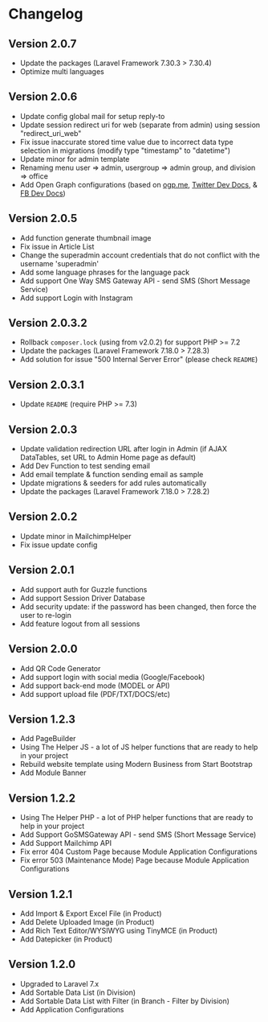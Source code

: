 Changelog
=========

## Version 2.0.7
- Update the packages (Laravel Framework 7.30.3 > 7.30.4)
- Optimize multi languages

## Version 2.0.6
- Update config global mail for setup reply-to
- Update session redirect uri for web (separate from admin) using session "redirect_uri_web"
- Fix issue inaccurate stored time value due to incorrect data type selection in migrations (modify type "timestamp" to "datetime")
- Update minor for admin template
- Renaming menu user => admin, usergroup => admin group, and division => office
- Add Open Graph configurations (based on [ogp.me](https://ogp.me/), [Twitter Dev Docs](https://developer.twitter.com/en/docs/twitter-for-websites/cards/overview/markup), & [FB Dev Docs](https://developers.facebook.com/docs/sharing/webmasters/))

## Version 2.0.5
- Add function generate thumbnail image
- Fix issue in Article List
- Change the superadmin account credentials that do not conflict with the username 'superadmin'
- Add some language phrases for the language pack
- Add support One Way SMS Gateway API - send SMS (Short Message Service)
- Add support Login with Instagram

## Version 2.0.3.2
- Rollback `composer.lock` (using from v2.0.2) for support PHP >= 7.2
- Update the packages (Laravel Framework 7.18.0 > 7.28.3)
- Add solution for issue "500 Internal Server Error" (please check `README`)

## Version 2.0.3.1
- Update `README` (require PHP >= 7.3)

## Version 2.0.3
- Update validation redirection URL after login in Admin (if AJAX DataTables, set URL to Admin Home page as default)
- Add Dev Function to test sending email
- Add email template & function sending email as sample
- Update migrations & seeders for add rules automatically
- Update the packages (Laravel Framework 7.18.0 > 7.28.2)

## Version 2.0.2
- Update minor in MailchimpHelper
- Fix issue update config

## Version 2.0.1
- Add support auth for Guzzle functions
- Add support Session Driver Database
- Add security update: if the password has been changed, then force the user to re-login
- Add feature logout from all sessions

## Version 2.0.0
- Add QR Code Generator
- Add support login with social media (Google/Facebook)
- Add support back-end mode (MODEL or API)
- Add support upload file (PDF/TXT/DOCS/etc)

## Version 1.2.3
- Add PageBuilder
- Using The Helper JS - a lot of JS helper functions that are ready to help in your project
- Rebuild website template using Modern Business from Start Bootstrap
- Add Module Banner

## Version 1.2.2
- Using The Helper PHP - a lot of PHP helper functions that are ready to help in your project
- Add Support GoSMSGateway API - send SMS (Short Message Service)
- Add Support Mailchimp API
- Fix error 404 Custom Page because Module Application Configurations
- Fix error 503 (Maintenance Mode) Page because Module Application Configurations

## Version 1.2.1
- Add Import & Export Excel File (in Product)
- Add Delete Uploaded Image (in Product)
- Add Rich Text Editor/WYSIWYG using TinyMCE (in Product)
- Add Datepicker (in Product)

## Version 1.2.0
- Upgraded to Laravel 7.x
- Add Sortable Data List (in Division)
- Add Sortable Data List with Filter (in Branch - Filter by Division)
- Add Application Configurations